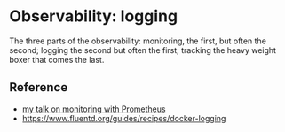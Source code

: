 # Observability: logging

The three parts of the observability: monitoring, the first, but often the second; logging the second but often the first; tracking the heavy weight boxer that comes the last.

## Reference

- [my talk on monitoring with Prometheus](https://github.com/wojciech12/talk_monitoring_with_prometheus)
- https://www.fluentd.org/guides/recipes/docker-logging

